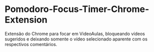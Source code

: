 # Pomodoro-Focus-Timer-Chrome-Extension
Extensão do Chrome para focar em VideoAulas, bloqueando vídeos sugeridos e deixando somente o vídeo selecionado aparente com os respectivos comentários.
